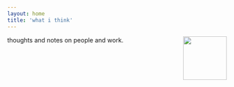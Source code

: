 ```yaml
---
layout: home
title: 'what i think'
---
```


<img style="float:right; width: 100px" src="https://source.unsplash.com/collection/ihIKsUHniJM">

thoughts and notes on people and work.

